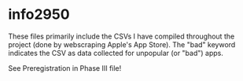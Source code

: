# info2950

These files primarily include the CSVs I have compiled throughout the project (done by webscraping Apple's App Store). The "bad" keyword indicates the CSV as data collected for unpopular (or "bad") apps.


See Preregistration in Phase III file!
